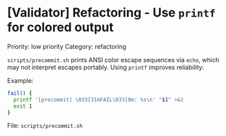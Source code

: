 # [Validator] Refactoring - Use `printf` for colored output

Priority: low priority
Category: refactoring

`scripts/precommit.sh` prints ANSI color escape sequences via `echo`, which may not interpret escapes portably. Using `printf` improves reliability:

Example:

```sh
fail() {
  printf '[precommit] \033[31mFAIL\033[0m: %s\n' "$1" >&2
  exit 1
}
```

File: `scripts/precommit.sh`
